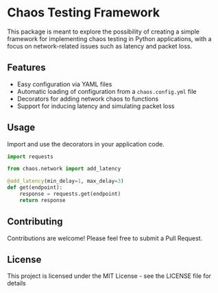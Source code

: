 # Chaos Testing Framework

This package is meant to explore the possibility of creating a simple framework for implementing chaos testing in Python applications, with a focus on network-related issues such as latency and packet loss.

## Features

- Easy configuration via YAML files
- Automatic loading of configuration from a `chaos.config.yml` file
- Decorators for adding network chaos to functions
- Support for inducing latency and simulating packet loss

## Usage

Import and use the decorators in your application code.

```python
import requests

from chaos.network import add_latency

@add_latency(min_delay=1, max_delay=3)
def get(endpoint):
    response = requests.get(endpoint)
    return response
```


## Contributing
Contributions are welcome! Please feel free to submit a Pull Request.

## License
This project is licensed under the MIT License - see the LICENSE file for details
